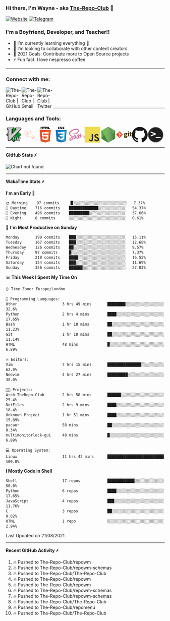 ### Hi there, I'm Wayne - aka [The-Repo-Club][website] 👋

[![Website](https://img.shields.io/website?label=github.com/The-Repo-Club/&color=orange&style=flat-square&url=https://github.com/The-Repo-Club/)][website]
[![Telegram](https://img.shields.io/badge/Chat%20on-Telegram-orange.svg?color=orange&logo=telegram&style=flat-square)][telegram]

### I'm a Boyfriend, Developer, and Teacher!!

- 🌱 I’m currently learning everything 🤣
- 👯 I’m looking to collaborate with other content creators
- 🥅 2021 Goals: Contribute more to Open Source projects
- ⚡ Fun fact: I love nespresso coffee

---
### Connect with me:

[<img align="left" alt="The-Repo-Club | GitHub" width="50px" src="https://cdn.jsdelivr.net/npm/simple-icons@v3/icons/github.svg" />][website]
[<img align="left" alt="The-Repo-Club | Gmail" width="50px" src="https://cdn.jsdelivr.net/npm/simple-icons@v3/icons/gmail.svg" />][email]
[<img align="left" alt="The-Repo-Club | Twitter" width="50px" src="https://cdn.jsdelivr.net/npm/simple-icons@v3/icons/telegram.svg" />][telegram]

[website]: https://github.com/The-Repo-Club/
[email]: mailto:wayne6324@gmail.com
[telegram]: https://t.me/TheRepoClub

<br />
<br />
<br />

---
### Languages and Tools:

<img align="left" alt="Vim" width="50px" src="https://raw.githubusercontent.com/github/explore/80688e429a7d4ef2fca1e82350fe8e3517d3494d/topics/vim/vim.png" />
<img align="left" alt="Fish" width="50px" src="https://raw.githubusercontent.com/github/explore/80688e429a7d4ef2fca1e82350fe8e3517d3494d/topics/fish/fish.png" />
<img align="left" alt="HTML5" width="50px" src="https://raw.githubusercontent.com/github/explore/80688e429a7d4ef2fca1e82350fe8e3517d3494d/topics/html/html.png" />
<img align="left" alt="CSS3" width="50px" src="https://raw.githubusercontent.com/github/explore/80688e429a7d4ef2fca1e82350fe8e3517d3494d/topics/css/css.png" />
<img align="left" alt="Sass" width="50px" src="https://raw.githubusercontent.com/github/explore/80688e429a7d4ef2fca1e82350fe8e3517d3494d/topics/sass/sass.png" />
<img align="left" alt="JavaScript" width="50px" src="https://raw.githubusercontent.com/github/explore/80688e429a7d4ef2fca1e82350fe8e3517d3494d/topics/javascript/javascript.png" />
<img align="left" alt="Node.js" width="50px" src="https://raw.githubusercontent.com/github/explore/80688e429a7d4ef2fca1e82350fe8e3517d3494d/topics/nodejs/nodejs.png" />
<img align="left" alt="Git" width="50px" src="https://raw.githubusercontent.com/github/explore/80688e429a7d4ef2fca1e82350fe8e3517d3494d/topics/git/git.png" />
<img align="left" alt="GitHub" width="50px" src="https://raw.githubusercontent.com/github/explore/78df643247d429f6cc873026c0622819ad797942/topics/github/github.png" />
<img align="left" alt="Terminal" width="50px" src="https://raw.githubusercontent.com/github/explore/80688e429a7d4ef2fca1e82350fe8e3517d3494d/topics/terminal/terminal.png" />

<br />
<br />
<br />

---

**GitHub Stats ⚡**

![Chart not found](https://github-readme-stats.vercel.app/api?username=The-Repo-Club&theme=tokyonight&show_icons=true&count_private=true&hide_border=true&include_all_commits=true&custom_title=The-Repo-Club%27s+GitHub+Stats)


---

**WakaTime Stats ⚡**

<!--START_SECTION:waka-->
**I'm an Early 🐤** 

```text
🌞 Morning    97 commits     █░░░░░░░░░░░░░░░░░░░░░░░░   7.37% 
🌆 Daytime    716 commits    █████████████░░░░░░░░░░░░   54.37% 
🌃 Evening    496 commits    █████████░░░░░░░░░░░░░░░░   37.66% 
🌙 Night      8 commits      ░░░░░░░░░░░░░░░░░░░░░░░░░   0.61%

```
📅 **I'm Most Productive on Sunday** 

```text
Monday       199 commits    ███░░░░░░░░░░░░░░░░░░░░░░   15.11% 
Tuesday      167 commits    ███░░░░░░░░░░░░░░░░░░░░░░   12.68% 
Wednesday    126 commits    ██░░░░░░░░░░░░░░░░░░░░░░░   9.57% 
Thursday     97 commits     █░░░░░░░░░░░░░░░░░░░░░░░░   7.37% 
Friday       218 commits    ████░░░░░░░░░░░░░░░░░░░░░   16.55% 
Saturday     154 commits    ███░░░░░░░░░░░░░░░░░░░░░░   11.69% 
Sunday       356 commits    ██████░░░░░░░░░░░░░░░░░░░   27.03%

```


📊 **This Week I Spent My Time On** 

```text
⌚︎ Time Zone: Europe/London

💬 Programming Languages: 
Other                    3 hrs 49 mins       ████████░░░░░░░░░░░░░░░░░   32.6% 
Python                   2 hrs 4 mins        ████░░░░░░░░░░░░░░░░░░░░░   17.65% 
Bash                     1 hr 18 mins        ██░░░░░░░░░░░░░░░░░░░░░░░   11.23% 
Git                      1 hr 18 mins        ██░░░░░░░░░░░░░░░░░░░░░░░   11.14% 
HTML                     48 mins             █░░░░░░░░░░░░░░░░░░░░░░░░   6.89%

🔥 Editors: 
Vim                      7 hrs 15 mins       ███████████████░░░░░░░░░░   62.0% 
Neovim                   4 hrs 27 mins       █████████░░░░░░░░░░░░░░░░   38.0%

🐱‍💻 Projects: 
Arch.TheRepo.Club        2 hrs 58 mins       ██████░░░░░░░░░░░░░░░░░░░   25.4% 
DotFiles                 2 hrs 9 mins        ████░░░░░░░░░░░░░░░░░░░░░   18.4% 
Unknown Project          1 hr 51 mins        ████░░░░░░░░░░░░░░░░░░░░░   15.89% 
pacaur                   58 mins             ██░░░░░░░░░░░░░░░░░░░░░░░   8.34% 
multimonitorlock-gui     48 mins             █░░░░░░░░░░░░░░░░░░░░░░░░   6.89%

💻 Operating System: 
Linux                    11 hrs 42 mins      █████████████████████████   100.0%

```

**I Mostly Code in Shell** 

```text
Shell                    17 repos            ████████████░░░░░░░░░░░░░   50.0% 
Python                   6 repos             ████░░░░░░░░░░░░░░░░░░░░░   17.65% 
JavaScript               4 repos             ███░░░░░░░░░░░░░░░░░░░░░░   11.76% 
C                        3 repos             ██░░░░░░░░░░░░░░░░░░░░░░░   8.82% 
HTML                     1 repo              ░░░░░░░░░░░░░░░░░░░░░░░░░   2.94%

```



 Last Updated on 21/08/2021
<!--END_SECTION:waka-->

---

**Recent GitHub Activity :zap:**

<!--START_SECTION:activity-->
1. 🔥 Pushed to The-Repo-Club/repowm
2. 🔥 Pushed to The-Repo-Club/repowm-schemas
3. 🔥 Pushed to The-Repo-Club/The-Repo-Club
4. 🔥 Pushed to The-Repo-Club/repowm
5. 🔥 Pushed to The-Repo-Club/repowm
6. 🔥 Pushed to The-Repo-Club/repowm-schemas
7. 🔥 Pushed to The-Repo-Club/repowm-schemas
8. 🔥 Pushed to The-Repo-Club/The-Repo-Club
9. 🔥 Pushed to The-Repo-Club/repomenu
10. 🔥 Pushed to The-Repo-Club/The-Repo-Club
<!--END_SECTION:activity-->